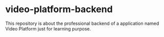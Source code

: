 # video-platform-backend
This repository is about the professional backend of a application named Video Platform just for learning purpose.
